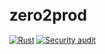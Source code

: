 # zero2prod
[![Rust](https://github.com/AlexFera/zero2prod/actions/workflows/general.yml/badge.svg)](https://github.com/AlexFera/zero2prod/actions/workflows/general.yml)
[![Security audit](https://github.com/AlexFera/zero2prod/actions/workflows/audit.yml/badge.svg)](https://github.com/AlexFera/zero2prod/actions/workflows/audit.yml)
